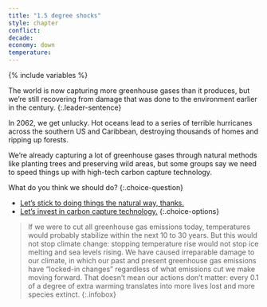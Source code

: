 ```yaml
---
title: "1.5 degree shocks"
style: chapter
conflict: 
decade: 
economy: down
temperature: 
---
```


{% include variables %}


The world is now capturing more greenhouse gases than it produces, but we’re still recovering from damage that was done to the environment earlier in the century.
{:.leader-sentence}

In 2062, we get unlucky. Hot oceans lead to a series of terrible hurricanes across the southern US and Caribbean, destroying thousands of homes and ripping up forests.

We’re already capturing a lot of greenhouse gases through natural methods like planting trees and preserving wild areas, but some groups say we need to speed things up with high-tech carbon capture technology.

What do you think we should do?
{:.choice-question}

- [Let’s stick to doing things the natural way, thanks.](chapter_eco-mitigation.html)
- [Let’s invest in carbon capture technology.](chapter_high-tech-1-5-mitigation.html)
{:.choice-options}

> If we were to cut all greenhouse gas emissions today, temperatures would probably stabilize within the next 10 to 30 years. But this would not stop climate change: stopping temperature rise would not stop ice melting and sea levels rising. We have caused irreparable damage to our climate, in which our past and present greenhouse gas emissions have “locked-in changes” regardless of what emissions cut we make moving forward. That doesn’t mean our actions don’t matter: every 0.1 of a degree of extra warming translates into more lives lost and more species extinct.
{:.infobox}
